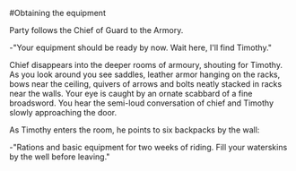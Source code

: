 #Obtaining the equipment

Party follows the Chief of Guard to the Armory.

-"Your equipment should be ready by now. Wait here, I'll find Timothy."

Chief disappears into the deeper rooms of armoury, shouting for Timothy. As you
look around you see saddles, leather armor hanging on the racks, bows near the
ceiling, quivers of arrows and bolts neatly stacked in racks near the walls.
Your eye is caught by an ornate scabbard of a fine broadsword. You hear the
semi-loud conversation of chief and Timothy slowly approaching the door.

As Timothy enters the room, he points to six backpacks by the wall:

-"Rations and basic equipment for two weeks of riding. Fill your waterskins by
the well before leaving."
